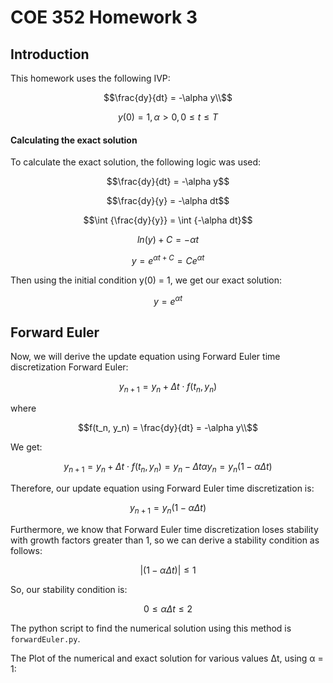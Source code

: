 # COE 352 Homework 3

## Introduction
This homework uses the following IVP:

```math
\frac{dy}{dt} = -\alpha y\\
```
```math
y(0) = 1, \alpha > 0, 0 ≤ t ≤ T
```

#### Calculating the exact solution
To calculate the exact solution, the following logic was used:
```math
\frac{dy}{dt} = -\alpha y
```
```math
\frac{dy}{y} = -\alpha dt
```
```math
\int {\frac{dy}{y}} = \int {-\alpha dt}
```
```math
ln(y) + C = - \alpha t
```
```math
y = e^ {\alpha t + C} = Ce^ {\alpha t}
```
Then using the initial condition y(0) = 1, we get our exact solution:
```math
y = e^ {\alpha t}
```


## Forward Euler
Now, we will derive the update equation using Forward Euler time discretization
Forward Euler:
```math
y_{n+1} = y_n + \Delta t \cdot f(t_n, y_n)
```
where
```math
f(t_n, y_n) = \frac{dy}{dt} = -\alpha y\\
```
We get:
```math
y_{n+1} = y_n + \Delta t \cdot f(t_n, y_n) = y_n - \Delta t \alpha y_n = y_n (1 - \alpha \Delta t)
```
Therefore, our update equation using Forward Euler time discretization is:
```math
y_{n+1} = y_n (1 - \alpha \Delta t)
```

Furthermore, we know that Forward Euler time discretization loses stability with growth factors greater than 1, so we can derive a stability condition as follows:
```math
|(1 - \alpha \Delta t)| ≤ 1
```
So, our stability condition is:
```math
0 ≤ \alpha \Delta t ≤ 2 
```
The python script to find the numerical solution using this method is `forwardEuler.py`.

The Plot of the numerical and exact solution for various values &Delta;t, using &alpha; = 1:





